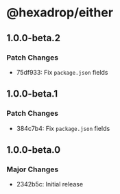 # @hexadrop/either

## 1.0.0-beta.2

### Patch Changes

- 75df933: Fix `package.json` fields

## 1.0.0-beta.1

### Patch Changes

- 384c7b4: Fix `package.json` fields

## 1.0.0-beta.0

### Major Changes

- 2342b5c: Initial release
